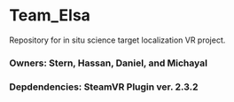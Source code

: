 # Team_Elsa
Repository for in situ science target localization VR project.

### Owners: Stern, Hassan, Daniel, and Michayal

### Depdendencies: SteamVR Plugin ver. 2.3.2
